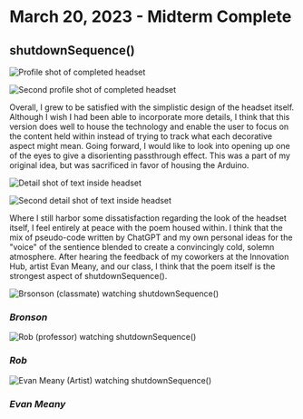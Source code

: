 # March 20, 2023 - Midterm Complete

## shutdownSequence()

![Profile shot of completed headset](images/midterm/headset1.png)

![Second profile shot of completed headset](images/midterm/headset2.png)

Overall, I grew to be satisfied with the simplistic design of the headset itself. Although I wish I had been able to incorporate more details, I think that this version does well to house the technology and enable the user to focus on the content held within instead of trying to track what each decorative aspect might mean. Going forward, I would like to look into opening up one of the eyes to give a disorienting passthrough effect. This was a part of my original idea, but was sacrificed in favor of housing the Arduino.

![Detail shot of text inside headset](images/midterm/headsetInt1.png)

![Second detail shot of text inside headset](images/midterm/headsetInt2.png)

Where I still harbor some dissatisfaction regarding the look of the headset itself, I feel entirely at peace with the poem housed within. I think that the mix of pseudo-code written by ChatGPT and my own personal ideas for the "voice" of the sentience blended to create a convincingly cold, solemn atmosphere. After hearing the feedback of my coworkers at the Innovation Hub, artist Evan Meany, and our class, I think that the poem itself is the strongest aspect of shutdownSequence().

![Brsonson (classmate) watching shutdownSequence()](images/midterm/bronsonTest.png)

### *Bronson*

![Rob (professor) watching shutdownSequence()](images/midterm/robTest.png)

### *Rob*

![Evan Meany (Artist) watching shutdownSequence()](images/midterm/meanyTest.png)

### *Evan Meany*
